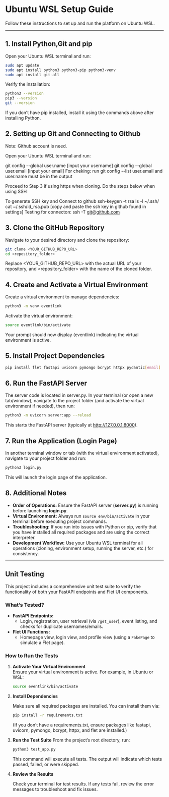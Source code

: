 # Ubuntu WSL Setup Guide

Follow these instructions to set up and run the platform on Ubuntu WSL.

---

## 1. Install Python,Git and pip

Open your Ubuntu WSL terminal and run:

```bash
sudo apt update
sudo apt install python3 python3-pip python3-venv
sudo apt install git-all
```

Verify the installation:

```bash
python3 --version
pip3 --version
git --version
```

If you don’t have pip installed, install it using the commands above after installing Python.

## 2. Setting up Git and Connecting to Github
Note: Github account is need. 

Open your Ubuntu WSL terminal and run:

git config --global user.name [input your username]
git config --global user.email [input your email]
For cheking: run git config --list user.email and user.name must be in the output

Proceed to Step 3 if using https when cloning. Do the steps below when using SSH

To generate SSH key and Connect to github
ssh-keygen -t rsa 
ls -l ~/.ssh/ 
cat ~/.ssh/id_rsa.pub [copy and paste the ssh key in github found in settings]
Testing for connecton: ssh -T git@github.com 

## 3. Clone the GitHub Repository

Navigate to your desired directory and clone the repository:

```bash
git clone <YOUR_GITHUB_REPO_URL>
cd <repository_folder>
```

Replace <YOUR_GITHUB_REPO_URL> with the actual URL of your repository, and <repository_folder> with the name of the cloned folder.

## 4. Create and Activate a Virtual Environment

Create a virtual environment to manage dependencies:

```bash
python3 -m venv eventlink
```

Activate the virtual environment:

```bash
source eventlink/bin/activate
```

Your prompt should now display (eventlink) indicating the virtual environment is active.

## 5. Install Project Dependencies

```bash
pip install flet fastapi uvicorn pymongo bcrypt httpx pydantic[email]
```

## 6. Run the FastAPI Server

The server code is located in server.py. In your terminal (or open a new tab/window), navigate to the project folder (and activate the virtual environment if needed), then run:

```bash
python3 -m uvicorn server:app --reload 
```

This starts the FastAPI server (typically at http://127.0.0.1:8000).

## 7. Run the Application (Login Page)

In another terminal window or tab (with the virtual environment activated), navigate to your project folder and run:

```bash
python3 login.py
```

This will launch the login page of the application.

## 8. Additional Notes

- **Order of Operations:** Ensure the FastAPI server (**server.py**) is running before launching **login.py**.
- **Virtual Environment:** Always run `source env/bin/activate` in your terminal before executing project commands.
- **Troubleshooting:** If you run into issues with Python or pip, verify that you have installed all required packages and are using the correct interpreter.
- **Development Workflow:** Use your Ubuntu WSL terminal for all operations (cloning, environment setup, running the server, etc.) for consistency.

---

## Unit Testing

This project includes a comprehensive unit test suite to verify the functionality of both your FastAPI endpoints and Flet UI components.

### What’s Tested?
- **FastAPI Endpoints:**  
  - Login, registration, user retrieval (via `/get_user`), event listing, and checks for duplicate usernames/emails.
- **Flet UI Functions:**  
  - Homepage view, login view, and profile view (using a `FakePage` to simulate a Flet page).

### How to Run the Tests

1. **Activate Your Virtual Environment**  
   Ensure your virtual environment is active. For example, in Ubuntu or WSL:
   
   ```bash
   source eventlink/bin/activate
   ```
   
2. **Install Dependencies**
   
    Make sure all required packages are installed. You can install them via:

    ```bash
    pip install -r requirements.txt
    ```
    (If you don’t have a requirements.txt, ensure packages like fastapi, uvicorn, pymongo, bcrypt, httpx, and flet are installed.)

3. **Run the Test Suite**
    From the project’s root directory, run:
    
    ```bash
    python3 test_app.py
    ```
    
    This command will execute all tests. The output will indicate which tests passed, failed, or were skipped.

4. **Review the Results**
 
   Check your terminal for test results. If any tests fail, review the error messages to troubleshoot and fix issues.
